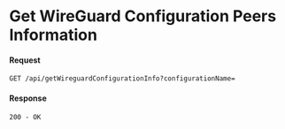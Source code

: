 # Get WireGuard Configuration Peers Information

#### Request

`GET /api/getWireguardConfigurationInfo?configurationName=`

#### Response

`200 - OK`

